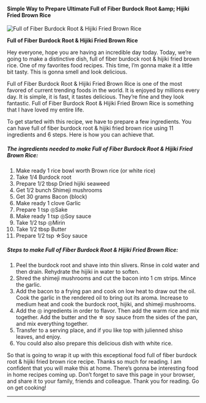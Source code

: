             

#### Simple Way to Prepare Ultimate Full of Fiber Burdock Root &amp;amp; Hijiki Fried Brown Rice

![Full of Fiber Burdock Root &amp; Hijiki Fried Brown Rice](https://img-global.cpcdn.com/recipes/5054263517511680/751x532cq70/full-of-fiber-burdock-root-hijiki-fried-brown-rice-recipe-main-photo.jpg)

**Full of Fiber Burdock Root &amp; Hijiki Fried Brown Rice**

Hey everyone, hope you are having an incredible day today. Today, we’re going to make a distinctive dish, full of fiber burdock root & hijiki fried brown rice. One of my favorites food recipes. This time, I’m gonna make it a little bit tasty. This is gonna smell and look delicious.

Full of Fiber Burdock Root & Hijiki Fried Brown Rice is one of the most favored of current trending foods in the world. It is enjoyed by millions every day. It is simple, it is fast, it tastes delicious. They’re fine and they look fantastic. Full of Fiber Burdock Root & Hijiki Fried Brown Rice is something that I have loved my entire life.

To get started with this recipe, we have to prepare a few ingredients. You can have full of fiber burdock root & hijiki fried brown rice using 11 ingredients and 6 steps. Here is how you can achieve that.

##### The ingredients needed to make Full of Fiber Burdock Root & Hijiki Fried Brown Rice:

1.  Make ready 1 rice bowl worth Brown rice (or white rice)
2.  Take 1/4 Burdock root
3.  Prepare 1/2 tbsp Dried hijiki seaweed
4.  Get 1/2 bunch Shimeji mushrooms
5.  Get 30 grams Bacon (block)
6.  Make ready 1 clove Garlic
7.  Prepare 1 tsp ◎Sake
8.  Make ready 1 tsp ◎Soy sauce
9.  Take 1/2 tsp ◎Mirin
10.  Take 1/2 tbsp Butter
11.  Prepare 1/2 tsp ☆Soy sauce

##### Steps to make Full of Fiber Burdock Root & Hijiki Fried Brown Rice:

1.  Peel the burdock root and shave into thin slivers. Rinse in cold water and then drain. Rehydrate the hijiki in water to soften.
2.  Shred the shimeji mushrooms and cut the bacon into 1 cm strips. Mince the garlic.
3.  Add the bacon to a frying pan and cook on low heat to draw out the oil. Cook the garlic in the rendered oil to bring out its aroma. Increase to medium heat and cook the burdock root, hijiki, and shimeji mushrooms.
4.  Add the ◎ ingredients in order to flavor. Then add the warm rice and mix together. Add the butter and the ☆ soy sauce from the sides of the pan, and mix everything together.
5.  Transfer to a serving place, and if you like top with julienned shiso leaves, and enjoy.
6.  You could also also prepare this delicious dish with white rice.

So that is going to wrap it up with this exceptional food full of fiber burdock root & hijiki fried brown rice recipe. Thanks so much for reading. I am confident that you will make this at home. There’s gonna be interesting food in home recipes coming up. Don’t forget to save this page in your browser, and share it to your family, friends and colleague. Thank you for reading. Go on get cooking!

* * *